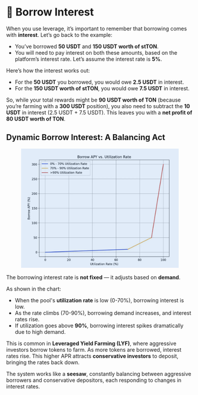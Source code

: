 # 💸 Borrow Interest

When you use leverage, it’s important to remember that borrowing comes with **interest**. Let’s go back to the example:

* You’ve borrowed **50 USDT** and **150 USDT worth of stTON**.
* You will need to pay interest on both these amounts, based on the platform’s interest rate. Let’s assume the interest rate is **5%**.

Here’s how the interest works out:

* For the **50 USDT** you borrowed, you would owe **2.5 USDT** in interest.
* For the **150 USDT worth of stTON**, you would owe **7.5 USDT** in interest.

So, while your total rewards might be **90 USDT worth of TON** (because you’re farming with a **300 USDT** position), you also need to subtract the **10 USDT** in interest (2.5 USDT + 7.5 USDT). This leaves you with a **net profit of 80 USDT worth of TON**.

## Dynamic Borrow Interest: A Balancing Act

<figure><img src="../.gitbook/assets/image (8).png" alt=""><figcaption></figcaption></figure>

The borrowing interest rate is **not fixed** — it adjusts based on **demand**.&#x20;

As shown in the chart:

* When the pool's **utilization rate** is low (0-70%), borrowing interest is low.
* As the rate climbs (70-90%), borrowing demand increases, and interest rates rise.
* If utilization goes above **90%**, borrowing interest spikes dramatically due to high demand.

This is common in **Leveraged Yield Farming (LYF)**, where aggressive investors borrow tokens to farm. As more tokens are borrowed, interest rates rise. This higher APR attracts **conservative investors** to deposit, bringing the rates back down.

The system works like a **seesaw**, constantly balancing between aggressive borrowers and conservative depositors, each responding to changes in interest rates.
